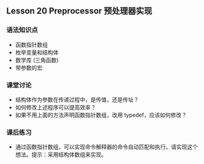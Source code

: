 ## Lesson 20 Preprocessor 预处理器实现
	

### 语法知识点
* 函数指针数组
* 枚举变量和结构体
* 数学库 (三角函数)
* 带参数的宏
	
### 课堂讨论
* 结构体作为参数在传递过程中，是传值，还是传址？ 
* 如何修改上述程序可以提高效率？
* 如果不用上面的方法声明函数指针数组，改用 typedef，应该如何修改？
	
### 课后练习
* 通过函数指针数组，可以实现命令解释器的命令自动匹配和执行，请实现这个想法。提示：采用结构体数组来实现。


